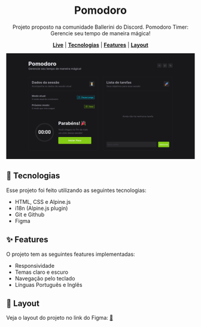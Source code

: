 [live]: https://dreisss.github.io/balle-challenges/monthly/2023/may

<div align="center">

# Pomodoro

Projeto proposto na comunidade Ballerini do Discord. Pomodoro Timer: Gerencie seu tempo de maneira mágica!

[**Live**][live] | [**Tecnologias**](#rocket-tecnologias) | [**Features**](#sparkles-features) | [**Layout**](#art-layout)

[![preview](./preview.png)][live]

</div>

## :rocket: Tecnologias

Esse projeto foi feito utilizando as seguintes tecnologias:

- HTML, CSS e Alpine.js
- i18n (Alpine.js plugin)
- Git e Github
- Figma

## :sparkles: Features

O projeto tem as seguintes features implementadas:

- Responsividade
- Temas claro e escuro
- Navegação pelo teclado
- Línguas Português e Inglês

## :art: Layout

Veja o layout do projeto no link do Figma: [:link:](https://www.figma.com/community/file/1236120820811357022)
